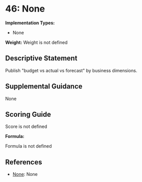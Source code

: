 # 46: None

**Implementation Types:**

- None

**Weight:** Weight is not defined

## Descriptive Statement

Publish "budget vs actual vs forecast" by business dimensions.

## Supplemental Guidance

None

## Scoring Guide

Score is not defined

**Formula:**

Formula is not defined

## References

- [None](None): None
